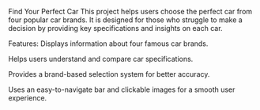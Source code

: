 Find Your Perfect Car
This project helps users choose the perfect car from four popular car brands. It is designed for those who struggle to make a decision by providing key specifications and insights on each car.

Features:
Displays information about four famous car brands.

Helps users understand and compare car specifications.

Provides a brand-based selection system for better accuracy.

Uses an easy-to-navigate bar and clickable images for a smooth user experience.
